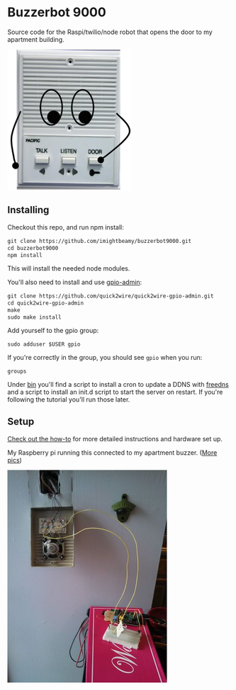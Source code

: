 Buzzerbot 9000
===========

Source code for the Raspi/twilio/node robot that opens the door to my apartment building.

![buzzerbot](images/buzzerbot.png)

## Installing

Checkout this repo, and run npm install:

    git clone https://github.com/imightbeamy/buzzerbot9000.git
    cd buzzerbot9000
    npm install

This will install the needed node modules.

You'll also need to install and use [gpio-admin](https://github.com/quick2wire/quick2wire-gpio-admin):

    git clone https://github.com/quick2wire/quick2wire-gpio-admin.git
    cd quick2wire-gpio-admin
    make
    sudo make install

Add yourself to the gpio group:

    sudo adduser $USER gpio

If you're correctly in the group, you should see `gpio` when you run:

    groups

Under [bin](/bin) you'll find a script to install a cron to update a DDNS with [freedns](https://freedns.afraid.org/) and a script to install an init.d script to start the server on restart.
If you're following the tutorial you'll run those later.

## Setup

[Check out the how-to](how_to.md) for more detailed instructions and hardware set up.

My Raspberry pi running this connected to my apartment buzzer.
([More pics](https://github.com/imightbeamy/buzzerbot9000/blob/master/how_to.md#extra-pictures))

![hardware](images/hardware.jpg)
